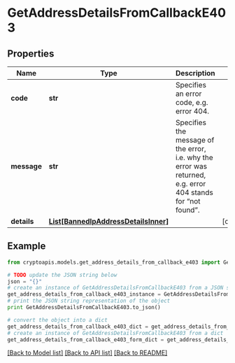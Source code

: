 # GetAddressDetailsFromCallbackE403


## Properties
Name | Type | Description | Notes
------------ | ------------- | ------------- | -------------
**code** | **str** | Specifies an error code, e.g. error 404. | 
**message** | **str** | Specifies the message of the error, i.e. why the error was returned, e.g. error 404 stands for “not found”. | 
**details** | [**List[BannedIpAddressDetailsInner]**](BannedIpAddressDetailsInner.md) |  | [optional] 

## Example

```python
from cryptoapis.models.get_address_details_from_callback_e403 import GetAddressDetailsFromCallbackE403

# TODO update the JSON string below
json = "{}"
# create an instance of GetAddressDetailsFromCallbackE403 from a JSON string
get_address_details_from_callback_e403_instance = GetAddressDetailsFromCallbackE403.from_json(json)
# print the JSON string representation of the object
print GetAddressDetailsFromCallbackE403.to_json()

# convert the object into a dict
get_address_details_from_callback_e403_dict = get_address_details_from_callback_e403_instance.to_dict()
# create an instance of GetAddressDetailsFromCallbackE403 from a dict
get_address_details_from_callback_e403_form_dict = get_address_details_from_callback_e403.from_dict(get_address_details_from_callback_e403_dict)
```
[[Back to Model list]](../README.md#documentation-for-models) [[Back to API list]](../README.md#documentation-for-api-endpoints) [[Back to README]](../README.md)


